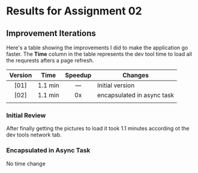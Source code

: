 # Results for Assignment 02

## Improvement Iterations

Here's a table showing the improvements I did to make the application go faster.  The **Time** column in the table represents the dev tool time to load all the requrests afters a page refresh.

| Version | Time | Speedup | Changes |
| :-----: | ---- | :-----: | ------- |
| [01] | 1.1 min | &mdash; | Initial version |
| [02] | 1.1 min | 0x | encapsulated in async task |  
|  |  |  |  |


### Initial Review

After finally getting the pictures to load it took 1.1 minutes according ot the dev tools network tab.

### Encapsulated in Async Task

No time change
